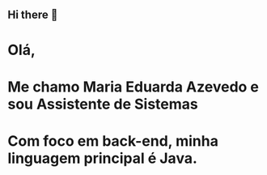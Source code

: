 ## Hi there 👋

# Olá, 
# Me chamo Maria Eduarda Azevedo e sou Assistente de Sistemas
# Com foco em back-end, minha linguagem principal é Java.

<!--
**duarrdazx/duarrdazx** is a ✨ _special_ ✨ repository because its `README.md` (this file) appears on your GitHub profile.

Here are some ideas to get you started:

- 🔭 I’m currently working on ...
- 🌱 I’m currently learning ...
- 👯 I’m looking to collaborate on ...
- 🤔 I’m looking for help with ...
- 💬 Ask me about ...
- 📫 How to reach me: ...
- 😄 Pronouns: ...
- ⚡ Fun fact: ...
-->

